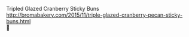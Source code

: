 Tripled Glazed Cranberry Sticky Buns	http://bromabakery.com/2015/11/triple-glazed-cranberry-pecan-sticky-buns.html	
਍